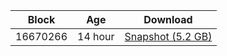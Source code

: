 |     Block   |     Age     |   Download  |
| ----------- | ----------- | ----------- |
|   16670266   |  14 hour | [Snapshot (5.2 GB)](https://s3.eu-central-1.amazonaws.com/w3coins.io/snapshots/cosmos-mainnet/cosmos_snapsot_latest.tar.lz4)  |
